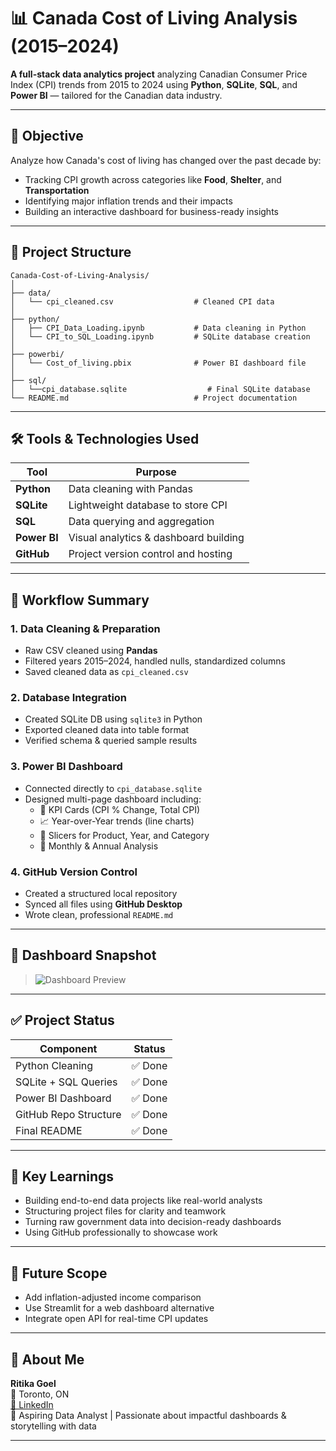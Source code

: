 # 📊 Canada Cost of Living Analysis (2015–2024)

**A full-stack data analytics project** analyzing Canadian Consumer Price Index (CPI) trends from 2015 to 2024 using **Python**, **SQLite**, **SQL**, and **Power BI** — tailored for the Canadian data industry.

---

## 🎯 Objective

Analyze how Canada's cost of living has changed over the past decade by:
- Tracking CPI growth across categories like **Food**, **Shelter**, and **Transportation**
- Identifying major inflation trends and their impacts
- Building an interactive dashboard for business-ready insights

---

## 🧱 Project Structure

```text
Canada-Cost-of-Living-Analysis/
│
├── data/
│   └── cpi_cleaned.csv                  # Cleaned CPI data
│
├── python/
│   ├── CPI_Data_Loading.ipynb           # Data cleaning in Python
│   └── CPI_to_SQL_Loading.ipynb         # SQLite database creation
│
├── powerbi/
│   └── Cost_of_living.pbix              # Power BI dashboard file
│
├── sql/
│   └──cpi_database.sqlite                  # Final SQLite database
└── README.md                            # Project documentation
```

---

## 🛠️ Tools & Technologies Used

| Tool       | Purpose                                |
|------------|-----------------------------------------|
| **Python** | Data cleaning with Pandas               |
| **SQLite** | Lightweight database to store CPI       |
| **SQL**    | Data querying and aggregation           |
| **Power BI** | Visual analytics & dashboard building |
| **GitHub** | Project version control and hosting     |

---

## 🔄 Workflow Summary

### 1. Data Cleaning & Preparation
- Raw CSV cleaned using **Pandas**
- Filtered years 2015–2024, handled nulls, standardized columns
- Saved cleaned data as `cpi_cleaned.csv`

### 2. Database Integration
- Created SQLite DB using `sqlite3` in Python
- Exported cleaned data into table format
- Verified schema & queried sample results

### 3. Power BI Dashboard
- Connected directly to `cpi_database.sqlite`
- Designed multi-page dashboard including:
  - 📌 KPI Cards (CPI % Change, Total CPI)
  - 📈 Year-over-Year trends (line charts)
  - 🎯 Slicers for Product, Year, and Category
  - 📅 Monthly & Annual Analysis

### 4. GitHub Version Control
- Created a structured local repository
- Synced all files using **GitHub Desktop**
- Wrote clean, professional `README.md`

---

## 📸 Dashboard Snapshot

> ![Dashboard Preview]([powerbi/dashboard_preview.png](https://github.com/Ritikagoel05/Canada-Cost-of-Living-Analysis/blob/main/images/Screenshot%202025-08-06%20114037.png))

---

## ✅ Project Status

| Component               | Status |
|------------------------|--------|
| Python Cleaning        | ✅ Done |
| SQLite + SQL Queries   | ✅ Done |
| Power BI Dashboard     | ✅ Done |
| GitHub Repo Structure  | ✅ Done |
| Final README           | ✅ Done |

---

## 🧠 Key Learnings

- Building end-to-end data projects like real-world analysts
- Structuring project files for clarity and teamwork
- Turning raw government data into decision-ready dashboards
- Using GitHub professionally to showcase work

---

## 🚀 Future Scope

- Add inflation-adjusted income comparison
- Use Streamlit for a web dashboard alternative
- Integrate open API for real-time CPI updates

---

## 🙋 About Me

**Ritika Goel**  
📍 Toronto, ON  
[🔗 LinkedIn](https://www.linkedin.com/in/ritika-goel-966122139/)  
💼 Aspiring Data Analyst | Passionate about impactful dashboards & storytelling with data

---
